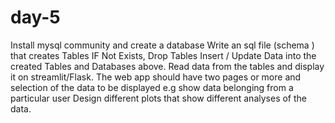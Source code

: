# day-5
Install mysql community and create a database
Write an sql file (schema ) that creates Tables IF Not Exists, Drop Tables
Insert / Update Data into the created Tables and Databases above.
Read data from the tables and display it on streamlit/Flask.
The web app should have two pages or more and selection of the data to be displayed e.g show data belonging from a particular user
Design different plots that show different analyses of the data.